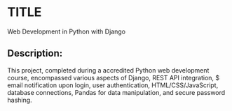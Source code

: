 # TITLE  
Web Development in Python with Django
## Description:
This project, completed during a accredited Python web development course, encompassed various aspects of Django, REST API integration, 
$ email notification upon login, user authentication, HTML/CSS/JavaScript, database connections, Pandas for data manipulation, and secure password hashing.

